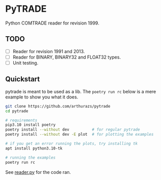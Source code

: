 # PyTRADE

Python COMTRADE reader for revision 1999.

## TODO

- [ ] Reader for revision 1991 and 2013.
- [ ] Reader for BINARY, BINARY32 and FLOAT32 types.
- [ ] Unit testing.

## Quickstart

pytrade is meant to be used as a lib. The `poetry run rc` below is a mere example to show you what it does.

```bash
git clone https://github.com/arthurazs/pytrade
cd pytrade

# requirements
pip3.10 install poetry
poetry install --without dev          # for regular pytrade
poetry install --without dev -E plot  # for plotting the examples

# if you get an error running the plots, try installing tk
apt install python3.10-tk

# running the examples
poetry run rc
```

See [reader.py](pytrade/reader.py) for the code ran.
